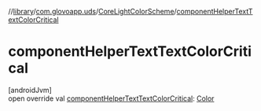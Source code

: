//[library](../../../index.md)/[com.glovoapp.uds](../index.md)/[CoreLightColorScheme](index.md)/[componentHelperTextTextColorCritical](component-helper-text-text-color-critical.md)

# componentHelperTextTextColorCritical

[androidJvm]\
open override val [componentHelperTextTextColorCritical](component-helper-text-text-color-critical.md): [Color](https://developer.android.com/reference/kotlin/androidx/compose/ui/graphics/Color.html)
